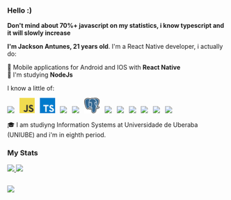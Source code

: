 ### Hello :)

**Don't mind about 70%+ javascript on my statistics, i know typescript and it will slowly increase**

**I'm Jackson Antunes, 21 years old**. I'm a React Native developer, i actually do:

:iphone: Mobile applications for Android and IOS with **React Native** <br/> 
:satellite: I'm studying **NodeJs** <br/>

I know a little of: 

<p>
<img src="https://www.creativefreedom.co.uk/wp-content/uploads/2013/03/00-android-4-0_icons.png" height="35px"/>
&nbsp;  
<img src="https://raw.githubusercontent.com/github/explore/80688e429a7d4ef2fca1e82350fe8e3517d3494d/topics/javascript/javascript.png" height="35px"/>
&nbsp;  
<img src="https://raw.githubusercontent.com/github/explore/80688e429a7d4ef2fca1e82350fe8e3517d3494d/topics/typescript/typescript.png" height="35px"/>
&nbsp;
<img src="https://appmasters.io/static/react-47ce6e77f039020ee2e76a10c1e988e9.png" height="35px"/> 
&nbsp;
<img src="https://www.mysql.com/common/logos/logo-mysql-170x115.png" height="35px"/>
&nbsp;
<img src="https://raw.githubusercontent.com/github/explore/80688e429a7d4ef2fca1e82350fe8e3517d3494d/topics/postgresql/postgresql.png" height="35px"/> 
&nbsp;
<img src="https://img.icons8.com/color/452/firebase.png" height="35px" />   
&nbsp;
<img src="https://seeklogo.com/images/F/figma-logo-E4E21D3AEA-seeklogo.com.png" height="35px" />
&nbsp;  
<img src="https://ioiodesign.com/wp-content/uploads/2020/10/Photoshop-logo.png" height="35px" />    
&nbsp;
<img src="https://sdtimes.com/wp-content/uploads/2018/04/1_tfZa4vsI6UusJYt_fzvGnQ.png" height="35px" />   
&nbsp;
<img src="https://code-maven.com/img/python.png" height="35px" />   
&nbsp;
<img src="https://upload.wikimedia.org/wikipedia/commons/thumb/c/cf/Angular_full_color_logo.svg/512px-Angular_full_color_logo.svg.png" height="35px" />  
</p>

:mortar_board: I am studiyng Information Systems at Universidade de Uberaba (UNIUBE) and i'm in eighth period. 

<div>
  <h3>My Stats</h3>
  <a href="https://github.com/Jack-antunes-01">
  <img height="180em" src="https://github-readme-stats.vercel.app/api?username=Jack-antunes-01&show_icons=true&theme=gotham&include_all_commits=true&count_private=true"/>
  <img height="180em" src="https://github-readme-stats.vercel.app/api/top-langs/?username=Jack-antunes-01&layout=compact&langs_count=7&theme=gotham"/>
</div>
  
  ##
<div>
  <a href="https://www.linkedin.com/in/jackson-antunes-143318182/" target="_blank"><img src="https://img.shields.io/badge/-LinkedIn-%230077B5?style=for-the-badge&logo=linkedin&logoColor=white" target="_blank"></a> 
</div>

 
